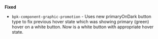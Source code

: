 **Fixed**
- `bpk-component-graphic-promotion` - Uses new primaryOnDark button type to fix previous hover state which was showing primary (green) hover on a white button. Now is a white button with appropriate hover state.